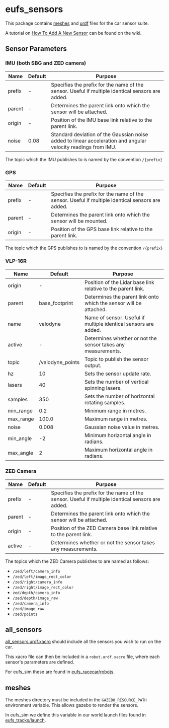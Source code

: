 # eufs_sensors

This package contains [meshes](./meshes) and [urdf](./urdf) files for the car sensor suite.

A tutorial on [How To Add A New Sensor](https://gitlab.com/eufs/eufs_sim/-/wikis/How-To-Add-A-New-Sensor) can be found on the wiki.

## Sensor Parameters

### IMU (both SBG and ZED camera)

| Name | Default | Purpose |
| ---- | ------- | ------- |
| prefix | -       | Specifies the prefix for the name of the sensor. Useful if multiple identical sensors are added. |
| parent | -       | Determines the parent link onto which the sensor will be attached. |
| origin | -       | Position of the IMU base link relative to the parent link. |
| noise  | 0.08    | Standard deviation of the Gaussian noise added to linear acceleration and angular velocity readings from IMU. |

The topic which the IMU publishes to is named by the convention `/{prefix}`

### GPS

| Name | Default | Purpose |
| ---- | ------- | ------- |
| prefix | -       | Specifies the prefix for the name of the sensor. Useful if multiple identical sensors are added. |
| parent | -       | Determines the parent link onto which the sensor will be mounted. |
| origin | -       | Position of the GPS base link relative to the parent link. |

The topic which the GPS publishes to is named by the convention `/{prefix}`

### VLP-16R

| Name | Default | Purpose |
| ---- | ------- | ------- |
| origin    | -                | Position of the Lidar base link relative to the parent link. |
| parent    | base_footprint   | Determines the parent link onto which the sensor will be attached. |
| name      | velodyne         | Name of sensor. Useful if multiple identical sensors are added. |
| active    | -                | Determines whether or not the sensor takes any measurements. |
| topic     | /velodyne_points | Topic to publish the sensor output. |
| hz        | 10               | Sets the sensor update rate. |
| lasers    | 40               | Sets the number of vertical spinning lasers. |
| samples   | 350              | Sets the number of horizontal rotating samples. |
| min_range | 0.2              | Minimum range in metres. |
| max_range | 100.0            | Maximum range in metres. |
| noise     | 0.008            | Gaussian noise value in metres. |
| min_angle | -2               | Minimum horizontal angle in radians. |
| max_angle | 2                | Maximum horizontal angle in radians. |

### ZED Camera

| Name | Default | Purpose |
| ---- | ------- | ------- |
| prefix | -       | Specifies the prefix for the name of the sensor. Useful if multiple identical sensors are added. |
| parent | -       | Determines the parent link onto which the sensor will be attached. |
| origin | -       | Position of the ZED Camera base link relative to the parent link. |
| active | -       | Determines whether or not the sensor takes any measurements. |

The topics which the ZED Camera publishes to are named as follows:

- `/zed/left/camera_info`
- `/zed/left/image_rect_color`
- `/zed/right/camera_info`
- `/zed/right/image_rect_color`
- `zed/depth/camera_info`
- `/zed/depth/image_raw`
- `/zed/camera_info`
- `/zed/image_raw`
- `/zed/points`

## all_sensors

[all_sensors.urdf.xacro](./urdf/all_sensors.urdf.xacro) should include all the sensors you wish to run on the car.

This xacro file can then be included in a `robot.urdf.xacro` file, where each sensor's parameters are defined.

For eufs_sim these are found in [eufs_racecar/robots](../eufs_racecar/robots).

## meshes

The meshes directory must be included in the `GAZEBO_RESOURCE_PATH` environment variable. This allows gazebo to render the sensors.

In eufs_sim we define this variable in our world launch files found in [eufs_tracks/launch](../eufs_tracks/launch).
